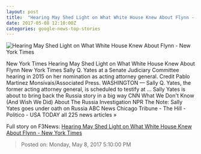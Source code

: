 ```yaml
---
layout: post
title:  "Hearing May Shed Light on What White House Knew About Flynn - New York Times"
date: 2017-05-08 12:10:00Z
categories: google-news-top-stories
---
```


![Hearing May Shed Light on What White House Knew About Flynn - New York Times](https://static01.nyt.com/images/2017/05/09/world/09Russiahearing/09Russiahearing-facebookJumbo.jpg)

New York Times Hearing May Shed Light on What White House Knew About Flynn New York Times Sally Q. Yates at a Senate Judiciary Committee hearing in 2015 on her nomination as acting attorney general. Credit Pablo Martinez Monsivais/Associated Press. WASHINGTON — Sally Q. Yates, the former acting attorney general, is scheduled to testify at ... Sally Yates is about to bring back the Russia story in a big way CNN What We Don't Know (And Wish We Did) About The Russia Investigation NPR The Note: Sally Yates goes under oath on Russia ABC News Chicago Tribune - The Hill - Politico - USA TODAY all 225 news articles »


Full story on F3News: [Hearing May Shed Light on What White House Knew About Flynn - New York Times](http://www.f3nws.com/n/BdErRH)

> Posted on: Monday, May 8, 2017 5:10:00 PM
